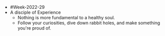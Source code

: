 - #Week-2022-29
- A disciple of Experience
	- Nothing is more fundamental to a healthy soul.
	- Follow your curiosities, dive down rabbit holes, and make something you're proud of.